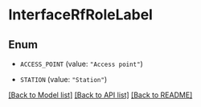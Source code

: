 # InterfaceRfRoleLabel

## Enum


* `ACCESS_POINT` (value: `"Access point"`)

* `STATION` (value: `"Station"`)


[[Back to Model list]](../README.md#documentation-for-models) [[Back to API list]](../README.md#documentation-for-api-endpoints) [[Back to README]](../README.md)


